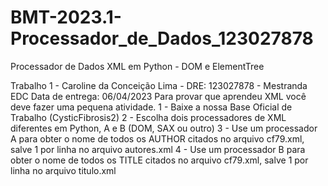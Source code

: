 # BMT-2023.1-Processador_de_Dados_123027878
Processador de Dados XML em Python - DOM e ElementTree

Trabalho 1 - Caroline da Conceição Lima - DRE: 123027878 - Mestranda EDC
Data de entrega: 06/04/2023
Para provar que aprendeu XML você deve fazer uma pequena atividade.
1 - Baixe a nossa Base Oficial de Trabalho (CysticFibrosis2)
2 - Escolha dois processadores de XML diferentes em Python, A e B (DOM, SAX ou outro)
3 - Use um processador A para obter o nome de todos os AUTHOR citados no arquivo cf79.xml, salve 1 por linha no arquivo autores.xml
4 - Use um processador B para obter o nome de todos os TITLE citados no arquivo cf79.xml, salve 1 por linha no arquivo titulo.xml
